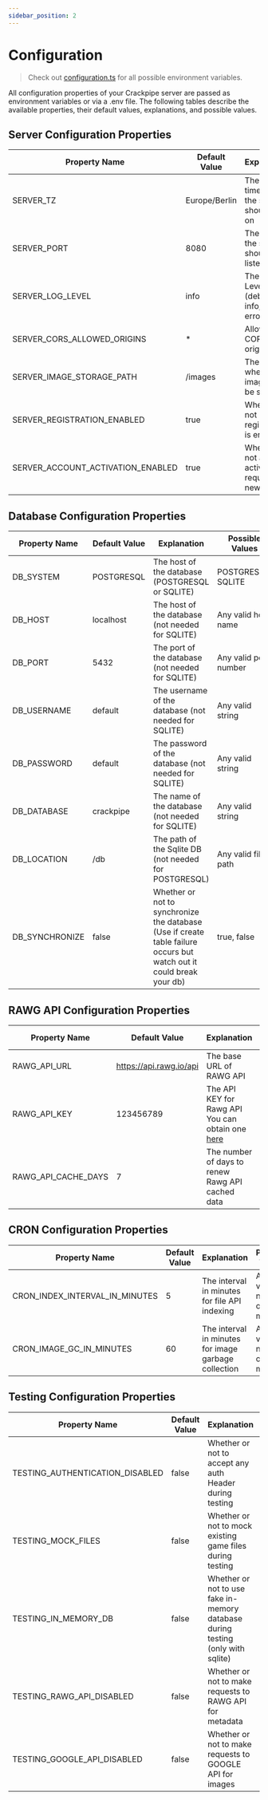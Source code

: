 ```yaml
---
sidebar_position: 2
---
```


# Configuration

> Check out [configuration.ts](https://github.com/Phalcode/crackpipe-backend/blob/master/src/configuration.ts) for all possible environment variables.

All configuration properties of your Crackpipe server are passed as environment variables or via a .env file. The following tables describe the available properties, their default values, explanations, and possible values.

## Server Configuration Properties

| Property Name                     | Default Value | Explanation                                                 | Possible Values                 |
| --------------------------------- | ------------- | ----------------------------------------------------------- | ------------------------------- |
| SERVER_TZ                         | Europe/Berlin | The timezone the server should run on                       | Any valid Timezone              |
| SERVER_PORT                       | 8080          | The port the server should listen on                        | Any valid port number           |
| SERVER_LOG_LEVEL                  | info          | The Log Level (debug, info, warn, error, fatal)             | debug, info, warn, error, fatal |
| SERVER_CORS_ALLOWED_ORIGINS       | \*            | Allowed CORS origins                                        | Any valid CORS origin           |
| SERVER_IMAGE_STORAGE_PATH         | /images       | The path where images will be stored                        | Any valid file path             |
| SERVER_REGISTRATION_ENABLED       | true          | Whether or not registration is enabled                      | true, false                     |
| SERVER_ACCOUNT_ACTIVATION_ENABLED | true          | Whether or not account activation is required for new users | true, false                     |

## Database Configuration Properties

| Property Name  | Default Value | Explanation                                                                                                          | Possible Values       |
| -------------- | ------------- | -------------------------------------------------------------------------------------------------------------------- | --------------------- |
| DB_SYSTEM      | POSTGRESQL    | The host of the database (POSTGRESQL or SQLITE)                                                                      | POSTGRESQL, SQLITE    |
| DB_HOST        | localhost     | The host of the database (not needed for SQLITE)                                                                     | Any valid host name   |
| DB_PORT        | 5432          | The port of the database (not needed for SQLITE)                                                                     | Any valid port number |
| DB_USERNAME    | default       | The username of the database (not needed for SQLITE)                                                                 | Any valid string      |
| DB_PASSWORD    | default       | The password of the database (not needed for SQLITE)                                                                 | Any valid string      |
| DB_DATABASE    | crackpipe     | The name of the database (not needed for SQLITE)                                                                     | Any valid string      |
| DB_LOCATION    | /db           | The path of the Sqlite DB (not needed for POSTGRESQL)                                                                | Any valid file path   |
| DB_SYNCHRONIZE | false         | Whether or not to synchronize the database (Use if create table failure occurs but watch out it could break your db) | true, false           |

## RAWG API Configuration Properties

| Property Name       | Default Value           | Explanation                                                                                  | Possible Values          |
| ------------------- | ----------------------- | -------------------------------------------------------------------------------------------- | ------------------------ |
| RAWG_API_URL        | https://api.rawg.io/api | The base URL of RAWG API                                                                     | Any valid URL            |
| RAWG_API_KEY        | 123456789               | The API KEY for Rawg API You can obtain one [here](https://rawg.io/login/?forward=developer) | Any valid string         |
| RAWG_API_CACHE_DAYS | 7                       | The number of days to renew Rawg API cached data                                             | Any valid number of days |

## CRON Configuration Properties

| Property Name                  | Default Value | Explanation                                          | Possible Values             |
| ------------------------------ | ------------- | ---------------------------------------------------- | --------------------------- |
| CRON_INDEX_INTERVAL_IN_MINUTES | 5             | The interval in minutes for file API indexing        | Any valid number of minutes |
| CRON_IMAGE_GC_IN_MINUTES       | 60            | The interval in minutes for image garbage collection | Any valid number of minutes |

## Testing Configuration Properties

| Property Name                   | Default Value | Explanation                                                                     | Possible Values |
| ------------------------------- | ------------- | ------------------------------------------------------------------------------- | --------------- |
| TESTING_AUTHENTICATION_DISABLED | false         | Whether or not to accept any auth Header during testing                         | true, false     |
| TESTING_MOCK_FILES              | false         | Whether or not to mock existing game files during testing                       | true, false     |
| TESTING_IN_MEMORY_DB            | false         | Whether or not to use fake in-memory database during testing (only with sqlite) | true, false     |
| TESTING_RAWG_API_DISABLED       | false         | Whether or not to make requests to RAWG API for metadata                        | true, false     |
| TESTING_GOOGLE_API_DISABLED     | false         | Whether or not to make requests to GOOGLE API for images                        | true, false     |

